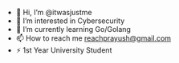 - 👋 Hi, I’m @itwasjustme
- 👀 I’m interested in Cybersecurity
- 🌱 I’m currently learning Go/Golang
- 📫 How to reach me reachprayush@gmail.com
- ⚡ 1st Year University Student

<!---
itwasjustme/itwasjustme is a ✨ special ✨ repository because its `README.md` (this file) appears on your GitHub profile.
You can click the Preview link to take a look at your changes.
--->
